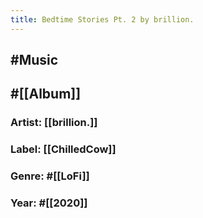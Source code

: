 ```yaml
---
title: Bedtime Stories Pt. 2 by brillion.
---
```


## #Music

## #[[Album]]
### Artist: [[brillion.]]

### Label: [[ChilledCow]]

### Genre: #[[LoFi]]

### Year: #[[2020]]
